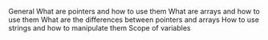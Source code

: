    General
	What are pointers and how to use them
	What are arrays and how to use them
	What are the differences between pointers and arrays
	How to use strings and how to manipulate them
	Scope of variables

